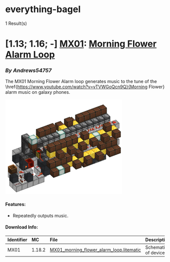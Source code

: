 # everything-bagel
1 Result(s)

# [1.13; 1.16; -] [MX01](MX01%20Morning%20Flower%20Alarm%20Loop): [Morning Flower Alarm Loop](MX01%20Morning%20Flower%20Alarm%20Loop/MX01_Morning_Flower_Alarm_Loop.pdf)
### *By Andrews54757*

The MX01 Morning Flower Alarm loop generates music to the tune of the \href{https://www.youtube.com/watch?v=vTVWGoQcn9Q}{Morning Flower} alarm music on galaxy phones.

<img src="MX01%20Morning%20Flower%20Alarm%20Loop/morning_loop.png?raw=1" height="300px">

#### Features:
- Repeatedly outputs music.

#### Download Info:
|Identifier   | MC       | File                                                                                                                                | Description            | SHA256                                                              |
|------------ |:-------- |:----------------------------------------------------------------------------------------------------------------------------------- |:---------------------- |:--------------------------------------------------------------------|
|MX01         | 1.18.2   | [MX01_morning_flower_alarm_loop.litematic](MX01%20Morning%20Flower%20Alarm%20Loop/MX01_morning_flower_alarm_loop.litematic?raw=1)   | Schematic of device.   | `beb7905640eb22ee7c489bbc7a14f1b6b90765d54e287185a64525bdc6259531`  |
